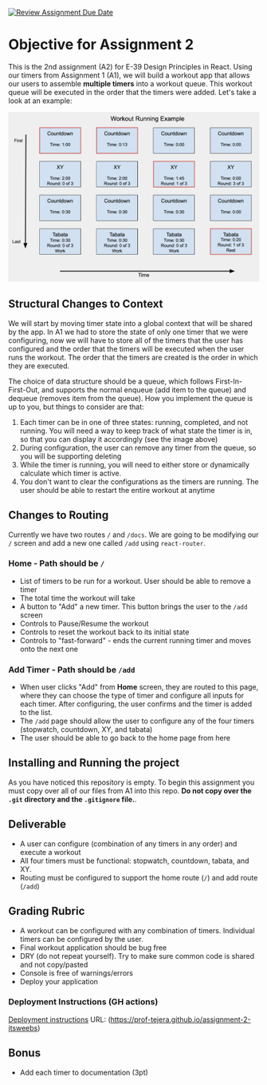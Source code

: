 [![Review Assignment Due Date](https://classroom.github.com/assets/deadline-readme-button-24ddc0f5d75046c5622901739e7c5dd533143b0c8e959d652212380cedb1ea36.svg)](https://classroom.github.com/a/mt3h_ASS)
# Objective for Assignment 2

This is the 2nd assignment (A2) for E-39 Design Principles in React. Using our timers from Assignment 1 (A1), we will build a workout app that allows our users to assemble **multiple timers** into a workout queue. This workout queue will be executed in the order that the timers were added. Let's take a look at an example:

![Workout example 1](images/example_workout.png)

## Structural Changes to Context

We will start by moving timer state into a global context that will be shared by the app. In A1 we had to store the state of only one timer that we were configuring, now we will have to store all of the timers that the user has configured and the order that the timers will be executed when the user runs the workout. The order that the timers are created is the order in which they are executed.

The choice of data structure should be a queue, which follows First-In-First-Out, and supports the normal enqueue (add item to the queue) and dequeue (removes item from the queue). How you implement the queue is up to you, but things to consider are that:

1. Each timer can be in one of three states: running, completed, and not running. You will need a way to keep track of what state the timer is in, so that you can display it accordingly (see the image above) 
2. During configuration, the user can remove any timer from the queue, so you will be supporting deleting
3. While the timer is running, you will need to either store or dynamically calculate which timer is active. 
4. You don't want to clear the configurations as the timers are running. The user should be able to restart the entire workout at anytime

## Changes to Routing

Currently we have two routes `/` and `/docs`. We are going to be modifying our `/` screen and add a new one called `/add` using `react-router`.

### Home - Path should be `/`

- List of timers to be run for a workout. User should be able to remove a timer
- The total time the workout will take
- A button to "Add" a new timer. This button brings the user to the `/add` screen
- Controls to Pause/Resume the workout
- Controls to reset the workout back to its initial state
- Controls to "fast-forward" - ends the current running timer and moves onto the next one

### Add Timer - Path should be `/add`

- When user clicks "Add" from **Home** screen, they are routed to this page, where they can choose the type of timer and configure all inputs for each timer. After configuring, the user confirms and the timer is added to the list.
- The `/add` page should allow the user to configure any of the four timers (stopwatch, countdown, XY, and tabata)
- The user should be able to go back to the home page from here

## Installing and Running the project

As you have noticed this repository is empty. To begin this assignment you must copy over all of our files from A1 into this repo. **Do not copy over the `.git` directory and the `.gitignore` file.**. 

## Deliverable
- A user can configure (combination of any timers in any order) and execute a workout 
- All four timers must be functional: stopwatch, countdown, tabata, and XY.
- Routing must be configured to support the home route (`/`) and add route (`/add`)

## Grading Rubric
- A workout can be configured with any combination of timers. Individual timers can be configured by the user.
- Final workout application should be bug free
- DRY (do not repeat yourself). Try to make sure common code is shared and not copy/pasted
- Console is free of warnings/errors
- Deploy your application

### Deployment Instructions (GH actions)

[Deployment instructions](https://github.com/prof-tejera/react-deployment-code#github-actions)
URL: (https://prof-tejera.github.io/assignment-2-itsweebs)

## Bonus

- Add each timer to documentation (3pt)
